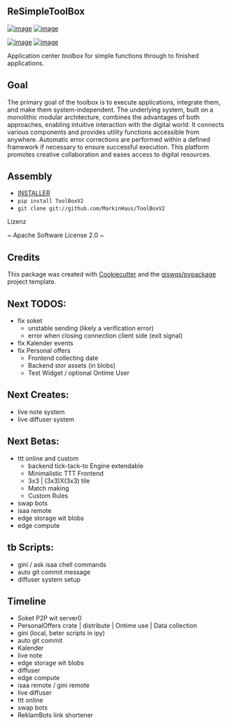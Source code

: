 ## ReSimpleToolBox

[![image](https://img.shields.io/pypi/v/ToolBoxV2.svg)](https://pypi.python.org/pypi/ToolBoxV2)
[![image](https://img.shields.io/conda/vn/conda-forge/ToolBoxV2.svg)](https://anaconda.org/conda-forge/ToolBoxV2)

[![image](https://pyup.io/repos/github/MarkinHaus/ToolBoxV2/shield.svg)](https://pyup.io/repos/github/MarkinHaus/ToolBoxV2)
[![image](https://img.shields.io/badge/Donate-Buy%20me%20a%20coffee-yellowgreen.svg)](https://pyup.io/repos/github/MarkinHaus/ToolBoxV2)

Application center *toolbox* for simple functions through to finished applications.

## Goal
The primary goal of the toolbox is to execute applications, integrate them, and make them system-independent.
The underlying system, built on a monolithic modular architecture, combines the advantages of both approaches,
enabling intuitive interaction with the digital world. It connects various components and provides utility functions accessible from anywhere.
Automatic error corrections are performed within a defined framework if necessary to ensure successful execution.
This platform promotes creative collaboration and eases access to digital resources.

## Assembly
- [INSTALLER](https://simplecore.app/web/core0/Installer.html)
- `
    pip install ToolBoxV2
`
- `
    git clone git://github.com/MarkinHaus/ToolBoxV2
`

Lizenz

~ Apache Software License 2.0 ~

## Credits

This package was created with [Cookiecutter](https://github.com/cookiecutter/cookiecutter) and
the [giswqs/pypackage](https://github.com/giswqs/pypackage) project template.


## Next TODOS:
 - fix soket
   - unstable sending (likely a verification error)
   - error when closing connection client side (exit signal)
 - fix Kalender events
 - fix Personal offers
    - Frontend collecting date
    - Backend stor assets (in blobs)
    - Test Widget / optional Ontime User

## Next Creates:
 - live note system
 - live diffuser system

## Next Betas:
 - ttt online and custom
    - backend tick-tack-to Engine extendable
    - Minimalistic TTT Frontend
    - 3x3 | (3x3)X(3x3) tile
    - Match making
    - Custom Rules
 - swap bots
 - isaa remote
 - edge storage wit blobs
 - edge compute

## tb Scripts:
 - gini / ask isaa chell commands
 - auto git commit message
 - diffuser system setup

## Timeline
 - Soket P2P wit server0
 - PersonalOffers crate | distribute | Ontime use | Data collection
 - gini (local, beter scripts in ipy)
 - auto git commit
 - Kalender
 - live note
 - edge storage wit blobs
 - diffuser
 - edge compute
 - isaa remote / gini remote
 - live diffuser
 - ttt online
 - swap bots
 - ReklamBots
 link shortener
